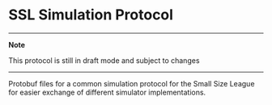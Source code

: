 # SSL Simulation Protocol

---
**Note**

This protocol is still in draft mode and subject to changes

---

Protobuf files for a common simulation protocol for the Small Size League for easier exchange of different
simulator implementations.
